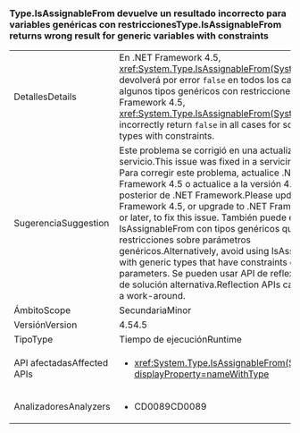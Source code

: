 ### <a name="typeisassignablefrom-returns-wrong-result-for-generic-variables-with-constraints"></a><span data-ttu-id="2de1a-101">Type.IsAssignableFrom devuelve un resultado incorrecto para variables genéricas con restricciones</span><span class="sxs-lookup"><span data-stu-id="2de1a-101">Type.IsAssignableFrom returns wrong result for generic variables with constraints</span></span>

|   |   |
|---|---|
|<span data-ttu-id="2de1a-102">Detalles</span><span class="sxs-lookup"><span data-stu-id="2de1a-102">Details</span></span>|<span data-ttu-id="2de1a-103">En .NET Framework 4.5, <xref:System.Type.IsAssignableFrom(System.Type)> devolverá por error <code>false</code> en todos los casos para algunos tipos genéricos con restricciones.</span><span class="sxs-lookup"><span data-stu-id="2de1a-103">In the .NET Framework 4.5, <xref:System.Type.IsAssignableFrom(System.Type)> will incorrectly return <code>false</code> in all cases for some generic types with constraints.</span></span>|
|<span data-ttu-id="2de1a-104">Sugerencia</span><span class="sxs-lookup"><span data-stu-id="2de1a-104">Suggestion</span></span>|<span data-ttu-id="2de1a-105">Este problema se corrigió en una actualización de servicio.</span><span class="sxs-lookup"><span data-stu-id="2de1a-105">This issue was fixed in a servicing update.</span></span> <span data-ttu-id="2de1a-106">Para corregir este problema, actualice .NET Framework 4.5 o actualice a la versión 4.5.1 o posterior de .NET Framework.</span><span class="sxs-lookup"><span data-stu-id="2de1a-106">Please update the .NET Framework 4.5, or upgrade to .NET Framework 4.5.1 or later, to fix this issue.</span></span> <span data-ttu-id="2de1a-107">También puede evitar usar IsAssignableFrom con tipos genéricos que tengan restricciones sobre parámetros genéricos.</span><span class="sxs-lookup"><span data-stu-id="2de1a-107">Alternatively, avoid using IsAssignableFrom with generic types that have constraints on generic parameters.</span></span> <span data-ttu-id="2de1a-108">Se pueden usar API de reflexión a modo de solución alternativa.</span><span class="sxs-lookup"><span data-stu-id="2de1a-108">Reflection APIs can be used as a work-around.</span></span>|
|<span data-ttu-id="2de1a-109">Ámbito</span><span class="sxs-lookup"><span data-stu-id="2de1a-109">Scope</span></span>|<span data-ttu-id="2de1a-110">Secundaria</span><span class="sxs-lookup"><span data-stu-id="2de1a-110">Minor</span></span>|
|<span data-ttu-id="2de1a-111">Versión</span><span class="sxs-lookup"><span data-stu-id="2de1a-111">Version</span></span>|<span data-ttu-id="2de1a-112">4.5</span><span class="sxs-lookup"><span data-stu-id="2de1a-112">4.5</span></span>|
|<span data-ttu-id="2de1a-113">Tipo</span><span class="sxs-lookup"><span data-stu-id="2de1a-113">Type</span></span>|<span data-ttu-id="2de1a-114">Tiempo de ejecución</span><span class="sxs-lookup"><span data-stu-id="2de1a-114">Runtime</span></span>|
|<span data-ttu-id="2de1a-115">API afectadas</span><span class="sxs-lookup"><span data-stu-id="2de1a-115">Affected APIs</span></span>|<ul><li><xref:System.Type.IsAssignableFrom(System.Type)?displayProperty=nameWithType></li></ul>|
|<span data-ttu-id="2de1a-116">Analizadores</span><span class="sxs-lookup"><span data-stu-id="2de1a-116">Analyzers</span></span>|<ul><li><span data-ttu-id="2de1a-117">CD0089</span><span class="sxs-lookup"><span data-stu-id="2de1a-117">CD0089</span></span></li></ul>|

